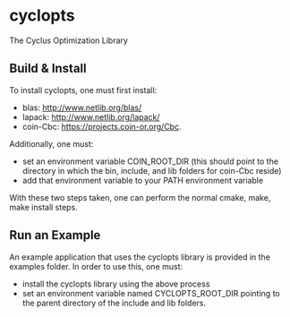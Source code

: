 cyclopts
========

The Cyclus Optimization Library

Build & Install
---------------

To install cyclopts, one must first install:
   * blas: http://www.netlib.org/blas/
   * lapack: http://www.netlib.org/lapack/
   * coin-Cbc: https://projects.coin-or.org/Cbc.

Additionally, one must:
   * set an environment variable COIN_ROOT_DIR (this should point to the directory in which the bin, include, and lib folders for coin-Cbc reside)
   * add that environment variable to your PATH environment variable

With these two steps taken, one can perform the normal cmake, make, make install steps.

Run an Example
--------------

An example application that uses the cyclopts library is provided in the examples folder. In order to use this, one must:
  * install the cyclopts library using the above process
  * set an environment variable named CYCLOPTS_ROOT_DIR pointing to the parent directory of the include and lib folders.